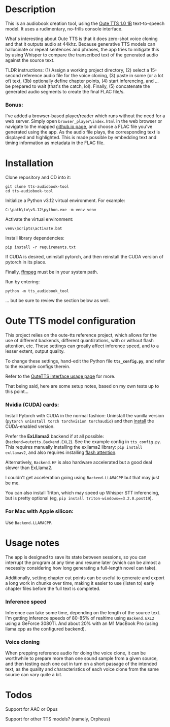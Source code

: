 # Description

This is an audiobook creation tool, using the [Oute TTS 1.0 1B](https://github.com/edwko/OuteTTS) text-to-speech model. It uses a rudimentary, no-frills console interface.

What's interesting about Oute TTS is that it does zero-shot voice cloning and that it outputs audio at 44khz. Because generative TTS models can hallucinate or repeat sentences and phrases, the app tries to mitigate this by using Whisper to compare the transcribed text of the generated audio against the source text.

TLDR instructions: (1) Assign a working project directory, (2) select a 15-second reference audio file for the voice cloning, (3) paste in some (or a lot of) text, (3b) optionally define chapter points, (4) start inferencing, and ... be prepared to wait (that's the catch, lol). Finally, (5) concatenate the generated audio segments to create the final FLAC file/s.

### Bonus:

I've added a browser-based player/reader which runs without the need for a web server. Simply open `browser_player\index.html` in the web browser or navigate to the mapped [github.io page](https://zeropointnine.github.io/tts-audiobook-tool/browser_player/), and choose a FLAC file you've generated using the app. As the audio file plays, the corresponding text is displayed and highlighted. This is made possible by embedding text and timing information as metadata in the FLAC file.

# Installation

Clone repository and CD into it:

    git clone tts-audiobook-tool
    cd tts-audiobook-tool

Initialize a Python v3.12 virtual environment. For example:

    C:\path\to\v3.12\python.exe -m venv venv

Activate the virtual environment:

    venv\Scripts\activate.bat

Install library dependencies:

    pip install -r requirements.txt

If CUDA is desired, uninstall pytorch, and then reinstall the CUDA version of pytorch in its place.

Finally, [ffmpeg](https://ffmpeg.org/download.html) must be in your system path.

Run by entering:

    python -m tts_audiobook_tool

... but be sure to review the section below as well.

# Oute TTS model configuration

This project relies on the oute-tts reference project, which allows for the use of different backends, different quantizations, with or without flash attention, etc. These settings can greatly affect inference speed, and to a lesser extent, output quality.

To change these settings, hand-edit the Python file **`tts_config.py`**, and refer to the  example configs therein.

Refer to the [OuteTTS interface usage page](https://github.com/edwko/OuteTTS/blob/main/docs/interface_usage.md) for more.

That being said, here are some setup notes, based on my own tests up to this point...

### Nvidia (CUDA) cards:

Install Pytorch with CUDA in the normal fashion: Uninstall the vanilla version (`pytorch uninstall torch torchvision torchaudio`) and then [install](https://pytorch.org/get-started/locally/) the CUDA-enabled version.

Prefer the **ExLllama2** backend if at all possible: (`backend=outetts.Backend.EXL2`). See the example config in `tts_config.py`. This requires manually installing the exllama2 library: `pip install exllamav2`, and also requires installing [flash attention](https://github.com/Dao-AILab/flash-attention?tab=readme-ov-file#installation-and-features).

Alternatively, `Backend.HF` is also hardware accelerated but a good deal slower than ExLlama2.

I couldn't get acceleration going using `Backend.LLAMACPP` but that may just be me.

You can also install Triton, which may speed up Whisper STT inferencing, but is pretty optional (eg, `pip install triton-windows==3.2.0.post19`).

### For Mac with Apple silicon:

Use `Backend.LLAMACPP`.

# Usage notes

The app is designed to save its state between sessions, so you can interrupt the program at any time and resume later (which can be almost a necessity considering how long generating a full-length novel can take).

Additionally, setting chapter cut points can be useful to generate and export a long work in chunks over time, making it easier to use (listen to) early chapter files before the full text is completed.

### Inference speed

Inference can take some time, depending on the length of the source text. I'm getting inference speeds of 80-85% of realtime using `Backend.EXL2` using a GeForce 3080Ti. And about 20% with an M1 MacBook Pro (using llama.cpp as the configured backend).

### Voice cloning

When prepping reference audio for doing the voice clone, it can be worthwhile to prepare more than one sound sample from a given source, and then testing each one out in turn on a short passage of the intended text, as the quality and characteristics of each voice clone from the same source can vary quite a bit.

# Todos

Support for AAC or Opus

Support for other TTS models? (namely, Orpheus)
